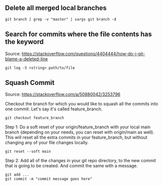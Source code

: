 
## Delete all merged local branches

```
git branch | grep -v "master" | xargs git branch -d
```


## Search for commits where the file contents has the <string> keyword
Source: https://stackoverflow.com/questions/4404444/how-do-i-git-blame-a-deleted-line

```
git log -S <string> path/to/file
```

## Squash Commit
Source: https://stackoverflow.com/a/50880042/3253796

Checkout the branch for which you would like to squash all the commits into one commit. Let's say it's called feature_branch.

```
git checkout feature_branch
```

Step 1:
Do a soft reset of your origin/feature_branch with your local main branch (depending on your needs, you can reset with origin/main as well). This will reset all the extra commits in your feature_branch, but without changing any of your file changes locally.

```
git reset --soft main
```

Step 2:
Add all of the changes in your git repo directory, to the new commit that is going to be created. And commit the same with a message.

```
git add ...
git commit -m "commit message goes here"

```
